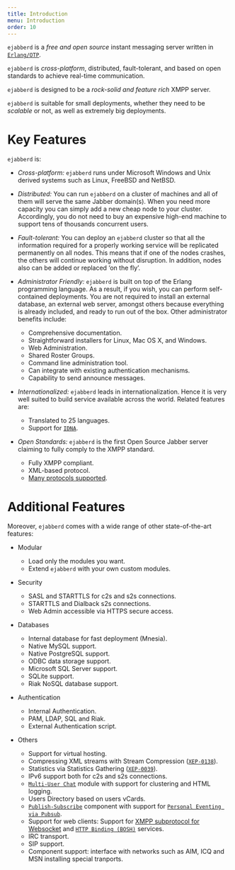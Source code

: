 ```yaml
---
title: Introduction
menu: Introduction
order: 10
---
```


`ejabberd` is a *free and open source* instant messaging server written in [`Erlang/OTP`][1].

`ejabberd` is *cross-platform*, distributed, fault-tolerant, and based on open standards to achieve real-time communication.

`ejabberd` is designed to be a *rock-solid and feature rich* XMPP server.

`ejabberd` is suitable for small deployments, whether they need to be *scalable* or not, as well as extremely big deployments.

# Key Features

`ejabberd` is:

-   *Cross-platform:* `ejabberd` runs under Microsoft Windows and Unix derived systems such as Linux, FreeBSD and NetBSD.

-   *Distributed:* You can run `ejabberd` on a cluster of machines and all of them will serve the same Jabber domain(s). When you need more capacity you can simply add a new cheap node to your cluster. Accordingly, you do not need to buy an expensive high-end machine to support tens of thousands concurrent users.

-   *Fault-tolerant:* You can deploy an `ejabberd` cluster so that all the information required for a properly working service will be replicated permanently on all nodes. This means that if one of the nodes crashes, the others will continue working without disruption. In addition, nodes also can be added or replaced ‘on the fly’.

-   *Administrator Friendly:* `ejabberd` is built on top of the Erlang programming language. As a result, if you wish, you can perform self-contained deployments. You are not required to install an external database, an external web server, amongst others because everything is already included, and ready to run out of the box. Other administrator benefits include:

	-   Comprehensive documentation.
	-   Straightforward installers for Linux, Mac OS X, and Windows.
	-   Web Administration.
	-   Shared Roster Groups.
	-   Command line administration tool.
	-   Can integrate with existing authentication mechanisms.
	-   Capability to send announce messages.

-   *Internationalized:* `ejabberd` leads in internationalization. Hence it is very well suited to build service available across the world. Related features are:

	-   Translated to 25 languages.
	-   Support for [`IDNA`][2].

-   *Open Standards:* `ejabberd` is the first Open Source Jabber server claiming to fully comply to the XMPP standard.

	-   Fully XMPP compliant.
	-   XML-based protocol.
	-   [Many protocols supported][3].

# Additional Features

Moreover, `ejabberd` comes with a wide range of other state-of-the-art features:

-   Modular

	-   Load only the modules you want.
	-   Extend `ejabberd` with your own custom modules.


-   Security

	-   SASL and STARTTLS for c2s and s2s connections.
	-   STARTTLS and Dialback s2s connections.
	-   Web Admin accessible via HTTPS secure access.


-   Databases

	-   Internal database for fast deployment (Mnesia).
	-   Native MySQL support.
	-   Native PostgreSQL support.
	-   ODBC data storage support.
	-   Microsoft SQL Server support.
	-   SQLite support.
	-   Riak NoSQL database support.


-   Authentication

	-   Internal Authentication.
	-   PAM, LDAP, SQL and Riak.
	-   External Authentication script.


-   Others

	-   Support for virtual hosting.
	-   Compressing XML streams with Stream Compression
		([`XEP-0138`][4]).
	-   Statistics via Statistics Gathering
		([`XEP-0039`][5]).
	-   IPv6 support both for c2s and s2s connections.
	-   [`Multi-User Chat`][6] module with support for clustering and HTML logging.
	-   Users Directory based on users vCards.
	-   [`Publish-Subscribe`][7] component with support for
		[`Personal Eventing via Pubsub`][8].
	- Support for web clients: Support for [XMPP subprotocol for Websocket][9] and [`HTTP Binding (BOSH)`][10] services.
	-   IRC transport.
	-   SIP support.
	-   Component support: interface with networks such as AIM, ICQ and MSN installing special tranports.

[1]:	http://www.erlang.org/
[2]:	http://tools.ietf.org/html/rfc3490
[3]:	http://www.ejabberd.im/protocols
[4]:	http://xmpp.org/extensions/xep-0138.html
[5]:	http://xmpp.org/extensions/xep-0039.html
[6]:	http://xmpp.org/extensions/xep-0045.html
[7]:	http://xmpp.org/extensions/xep-0060.html
[8]:	http://xmpp.org/extensions/xep-0163.html
[9]:	https://tools.ietf.org/html/rfc7395
[10]:	http://xmpp.org/extensions/xep-0206.html
